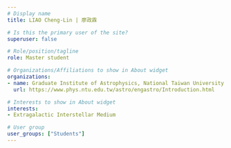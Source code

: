 ```yaml
---
# Display name
title: LIAO Cheng-Lin | 廖政霖

# Is this the primary user of the site?
superuser: false

# Role/position/tagline
role: Master student

# Organizations/Affiliations to show in About widget
organizations:
- name: Graduate Institute of Astrophysics, National Taiwan University
  url: https://www.phys.ntu.edu.tw/astro/engastro/Introduction.html

# Interests to show in About widget
interests:
- Extragalactic Interstellar Medium

# User group
user_groups: ["Students"]
---
```

